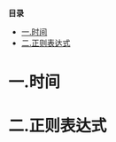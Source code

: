 <!-- START doctoc generated TOC please keep comment here to allow auto update -->
<!-- DON'T EDIT THIS SECTION, INSTEAD RE-RUN doctoc TO UPDATE -->
**目录**

- [一.时间](#%E4%B8%80%E6%97%B6%E9%97%B4)
- [二.正则表达式](#%E4%BA%8C%E6%AD%A3%E5%88%99%E8%A1%A8%E8%BE%BE%E5%BC%8F)

<!-- END doctoc generated TOC please keep comment here to allow auto update -->

# 一.时间


# 二.正则表达式

